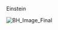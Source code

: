 Einstein

![BH_Image_Final](https://github.com/bmarrett/Relativistic-Ray-Tracer/assets/174278265/791ffb5d-f095-40bc-884e-52b631462b1f)
